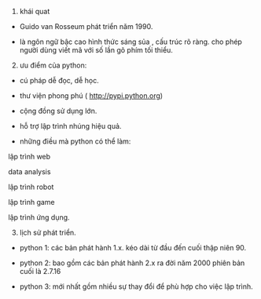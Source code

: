 1. khái quat

- Guido van Rosseum phát triển năm 1990.

- là ngôn ngữ bậc cao hình thức sáng sủa , cấu trúc rõ ràng. cho phép người dùng viết mã với số lần gõ phím tối thiểu.

2. ưu điểm của python:

- cú pháp dễ đọc, dễ học.

- thư viện phong phú ( http://pypi.python.org)

- cộng đồng sử dụng lớn.

- hỗ trợ lập trình nhúng hiệu quả.

- những điều mà python có thể làm:

lập trình web

data analysis

lập trình robot

lập trình game

lập trình ứng dụng.

3. lịch sử phát triển.

- python 1: các bản phát hành 1.x. kéo dài từ đầu đến cuối thập niên 90.

- python 2: bao gồm các bản phát hành 2.x ra đời năm 2000 phiên bản cuối là 2.7.16

- python 3: mới nhất gồm nhiều sự thay đổi để phù hợp cho việc lập trình.


